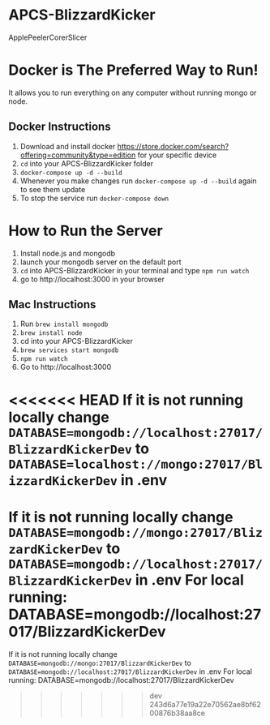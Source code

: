 # APCS-BlizzardKicker
ApplePeelerCorerSlicer

# Docker is The Preferred Way to Run!
It allows you to run everything on any computer without running mongo or node.

## Docker Instructions
1. Download and install docker https://store.docker.com/search?offering=community&type=edition for your specific device
2. `cd` into your APCS-BlizzardKicker folder
3. `docker-compose up -d --build`
4. Whenever you make changes run `docker-compose up -d --build` again to see them update
5. To stop the service run `docker-compose down`

# How to Run the Server
1. Install node.js and mongodb
2. launch your mongodb server on the default port
3. `cd` into APCS-BlizzardKicker in your terminal and type `npm run watch`
4. go to http://localhost:3000 in your browser

## Mac Instructions
1. Run `brew install mongodb`
2. `brew install node`
3. cd into your APCS-BlizzardKicker
4. `brew services start mongodb`
5. `npm run watch`
6. Go to http://localhost:3000

<<<<<<< HEAD
If it is not running locally change `DATABASE=mongodb://localhost:27017/BlizzardKickerDev` to `DATABASE=localhost://mongo:27017/BlizzardKickerDev` in .env
=======
If it is not running locally change `DATABASE=mongodb://mongo:27017/BlizzardKickerDev` to `DATABASE=mongodb://localhost:27017/BlizzardKickerDev` in .env
For local running: DATABASE=mongodb://localhost:27017/BlizzardKickerDev
=======
If it is not running locally change `DATABASE=mongodb://mongo:27017/BlizzardKickerDev` to `DATABASE=mongodb://localhost:27017/BlizzardKickerDev` in .env
For local running: DATABASE=mongodb://localhost:27017/BlizzardKickerDev
>>>>>>> dev
>>>>>>> 243d6a77e19a22e70562ae8bf6200876b38aa8ce
